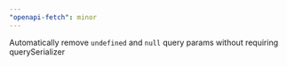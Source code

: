 ```yaml
---
"openapi-fetch": minor
---
```


Automatically remove `undefined` and `null` query params without requiring querySerializer
